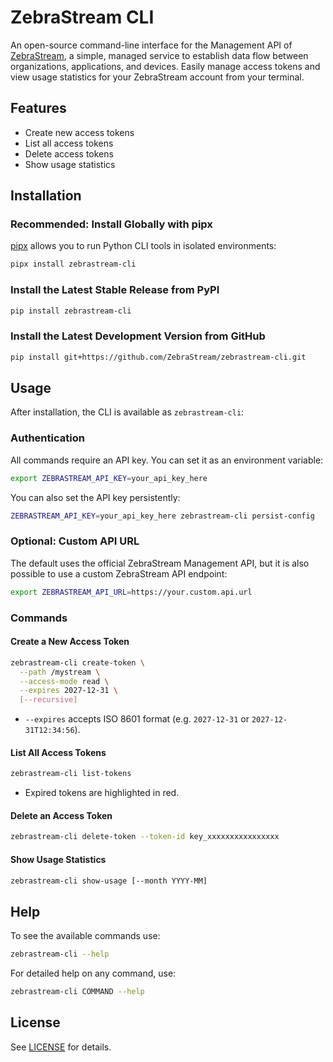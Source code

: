 # ZebraStream CLI

An open-source command-line interface for the Management API of [ZebraStream](https://www.zebrastream.io), a simple, managed service to establish data flow between organizations, applications, and devices. Easily manage access tokens and view usage statistics for your ZebraStream account from your terminal.

## Features
- Create new access tokens
- List all access tokens
- Delete access tokens
- Show usage statistics

## Installation

### Recommended: Install Globally with pipx
[pipx](https://pypa.github.io/pipx/) allows you to run Python CLI tools in isolated environments:

```bash
pipx install zebrastream-cli
```

### Install the Latest Stable Release from PyPI
```bash
pip install zebrastream-cli
```

### Install the Latest Development Version from GitHub
```bash
pip install git+https://github.com/ZebraStream/zebrastream-cli.git
```

## Usage

After installation, the CLI is available as `zebrastream-cli`:

### Authentication
All commands require an API key. You can set it as an environment variable:

```bash
export ZEBRASTREAM_API_KEY=your_api_key_here
```

You can also set the API key persistently:
```bash
ZEBRASTREAM_API_KEY=your_api_key_here zebrastream-cli persist-config
```

### Optional: Custom API URL
The default uses the official ZebraStream Management API, but it is also possible to use a custom ZebraStream API endpoint:

```bash
export ZEBRASTREAM_API_URL=https://your.custom.api.url
```

### Commands

#### Create a New Access Token
```bash
zebrastream-cli create-token \
  --path /mystream \
  --access-mode read \
  --expires 2027-12-31 \
  [--recursive]
```
- `--expires` accepts ISO 8601 format (e.g. `2027-12-31` or `2027-12-31T12:34:56`).

#### List All Access Tokens
```bash
zebrastream-cli list-tokens
```
- Expired tokens are highlighted in red.

#### Delete an Access Token
```bash
zebrastream-cli delete-token --token-id key_xxxxxxxxxxxxxxxx
```

#### Show Usage Statistics
```bash
zebrastream-cli show-usage [--month YYYY-MM]
```



## Help
To see the available commands use:
```bash
zebrastream-cli --help
```

For detailed help on any command, use:
```bash
zebrastream-cli COMMAND --help
```

## License
See [LICENSE](LICENSE) for details.
